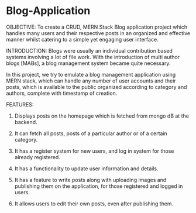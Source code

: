 # Blog-Application
OBJECTIVE:
To create a CRUD, MERN Stack Blog application project  which handles many users and their respective posts in an organized and effective manner whilst catering to a simple yet engaging user interface.

INTRODUCTION:
Blogs were usually an individual contribution based systems involving a lot of file work. With the introduction of multi author blogs [MABs], a blog management system became quite necessary.

In this project, we try to emulate a blog management application using MERN stack, which can handle any number of user accounts and their posts, which is available to the public organized according to category and authors, complete with timestamp of creation.

FEATURES:
1. Displays posts on the homepage which is fetched from mongo dB at the backend.

2. It can fetch all posts, posts of a particular author or of a certain category.

3. It has a register system for new users, and log in system for those already registered.

4. It has a functionality to update user information and details.

5. It has a feature to write posts along with uploading images and publishing them on the application, for those registered and logged in users.

6.  It allows users to edit their own posts, even after publishing them.






